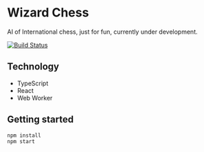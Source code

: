 # Wizard Chess
AI of International chess, just for fun, currently under development.

[![Build Status](https://travis-ci.org/jysperm/WizardChess.svg?branch=master)](https://travis-ci.org/jysperm/WizardChess)

## Technology

* TypeScript
* React
* Web Worker

## Getting started

```bash
npm install
npm start
```
